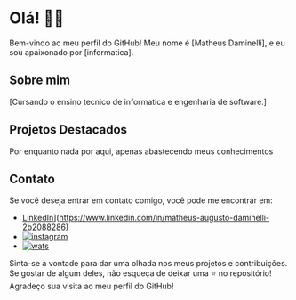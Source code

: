 # Olá! 👋👋

Bem-vindo ao meu perfil do GitHub! Meu nome é [Matheus Daminelli], e eu sou apaixonado por [informatica].

## Sobre mim

[Cursando o ensino tecnico de informatica e engenharia de software.]

## Projetos Destacados

Por enquanto nada por aqui, apenas abastecendo meus conhecimentos

## Contato

Se você deseja entrar em contato comigo, você pode me encontrar em:

- [LinkedIn](https://img.shields.io/badge/LinkedIn-0077B5?style=for-the-badge&logo=linkedin&logoColor=white)](https://www.linkedin.com/in/matheus-augusto-daminelli-2b2088286)
- [![instagram](https://img.shields.io/badge/Instagram-E4405F?style=for-the-badge&logo=instagram&logoColor=white)](https://www.instagram.com/matheus_a._daminelli/)
- [![wats](https://img.shields.io/badge/WhatsApp-25D366?style=for-the-badge&logo=whatsapp&logoColor=white)]( https://wa.me/48991280208)
  
Sinta-se à vontade para dar uma olhada nos meus projetos e contribuições. Se gostar de algum deles, não esqueça de deixar uma ⭐ no repositório! Agradeço sua visita ao meu perfil do GitHub!
